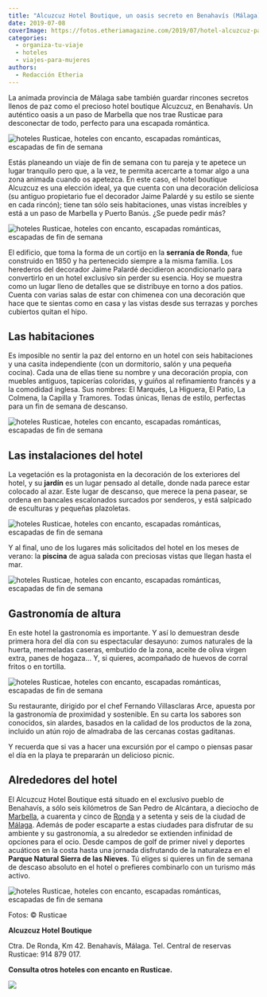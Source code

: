 ```yaml
---
title: "Alcuzcuz Hotel Boutique, un oasis secreto en Benahavís (Málaga)"
date: 2019-07-08
coverImage: https://fotos.etheriamagazine.com/2019/07/hotel-alcuzcuz-patio.jpg
categories: 
  - organiza-tu-viaje
  - hoteles
  - viajes-para-mujeres
authors: 
  - Redacción Etheria
---
```


La animada provincia de Málaga sabe también guardar rincones secretos llenos de paz como 
el precioso hotel boutique Alcuzcuz, en Benahavís. Un auténtico oasis a un paso de 
Marbella que nos trae Rusticae para desconectar de todo, perfecto para una escapada 
romántica. 

![hoteles Rusticae, hoteles con encanto, escapadas románticas, escapadas de fin de semana](https://fotos.etheriamagazine.com/2019/07/Hotel-Alcuzcuz-panoramica.jpg "Vista del Alcuzcuz Hotel Boutique con el mar al fondo.")

Estás planeando un viaje de fin de semana con tu pareja y te apetece un lugar tranquilo 
pero que, a la vez, te permita acercarte a tomar algo a una zona animada cuando os 
apetezca. En este caso, el hotel boutique Alcuzcuz es una elección ideal, ya que cuenta 
con una decoración deliciosa (su antiguo propietario fue el decorador Jaime Palardé y su 
estilo se siente en cada rincón); tiene tan sólo seis habitaciones, unas vistas 
increíbles y está a un paso de Marbella y Puerto Banús. ¿Se puede pedir más? 

![hoteles Rusticae, hoteles con encanto, escapadas románticas, escapadas de fin de semana](https://fotos.etheriamagazine.com/2019/07/hotel-alcuzcuz-salon.jpg "Salón del hotel, perfecto para un rato de lectura.")

El edificio, que toma la forma de un cortijo en la **serranía de Ronda**, fue construido 
en 1850 y ha pertenecido siempre a la misma familia. Los herederos del decorador Jaime 
Palardé decidieron acondicionarlo para convertirlo en un hotel exclusivo sin perder su 
esencia. Hoy se muestra como un lugar lleno de detalles que se distribuye en torno a dos 
patios. Cuenta con varias salas de estar con chimenea con una decoración que hace que te 
sientas como en casa y las vistas desde sus terrazas y porches cubiertos quitan el hipo. 

## Las habitaciones

Es imposible no sentir la paz del entorno en un hotel con seis habitaciones y una casita 
independiente (con un dormitorio, salón y una pequeña cocina). Cada una de ellas tiene 
su nombre y una decoración propia, con muebles antiguos, tapicerías coloridas, y guiños 
al refinamiento francés y a la comodidad inglesa. Sus nombres: El Marqués, La Higuera, 
El Patio, La Colmena, la Capilla y Tramores. Todas únicas, llenas de estilo, perfectas 
para un fin de semana de descanso. 

![hoteles Rusticae, hoteles con encanto, escapadas románticas, escapadas de fin de semana](https://fotos.etheriamagazine.com/2019/07/hotel-alcuzcuz-bano.jpg "Habitación Las Colmenas.")

## Las instalaciones del hotel

La vegetación es la protagonista en la decoración de los exteriores del hotel, y su 
**jardín** es un lugar pensado al detalle, donde nada parece estar colocado al azar. 
Este lugar de descanso, que merece la pena pasear, se ordena en bancales escalonados 
surcados por senderos, y está salpicado de esculturas y pequeñas plazoletas. 

![hoteles Rusticae, hoteles con encanto, escapadas románticas, escapadas de fin de semana](https://fotos.etheriamagazine.com/2019/07/hotel-alcuzcuz-jardin.jpg "Jardín del hotel.")

Y al final, uno de los lugares más solicitados del hotel en los meses de verano: la 
**piscina** de agua salada con preciosas vistas que llegan hasta el mar. 

![hoteles Rusticae, hoteles con encanto, escapadas románticas, escapadas de fin de semana](https://fotos.etheriamagazine.com/2019/07/hotel-alcuzcuz-piscina.jpg "La piscina es un lugar perfecto para el descanso.")

## Gastronomía de altura

En este hotel la gastronomía es importante. Y así lo demuestran desde primera hora del 
día con su espectacular desayuno: zumos naturales de la huerta, mermeladas caseras, 
embutido de la zona, aceite de oliva virgen extra, panes de hogaza… Y, si quieres, 
acompañado de huevos de corral fritos o en tortilla. 

![hoteles Rusticae, hoteles con encanto, escapadas románticas, escapadas de fin de semana](https://fotos.etheriamagazine.com/2019/07/hotel-alcuzcuz-almuezo.jpg "Zona para almorzar preparada en uno de los patios.")

Su restaurante, dirigido por el chef Fernando Villasclaras Arce, apuesta por la 
gastronomía de proximidad y sostenible. En su carta los sabores son conocidos, sin 
alardes, basados en la calidad de los productos de la zona, incluido un atún rojo de 
almadraba de las cercanas costas gaditanas. 

Y recuerda que si vas a hacer una excursión por el campo o piensas pasar el día en la 
playa te prepararán un delicioso picnic. 

## Alrededores del hotel

El Alcuzcuz Hotel Boutique está situado en el exclusivo pueblo de Benahavís, a sólo seis 
kilómetros de San Pedro de Alcántara, a dieciocho de [Marbella](https://etheriamagazine.com/2019/06/11/guia-practica-para-exprimir-marbella-con-amigas-en-un-fin-de-semana/), 
a cuarenta y cinco de [Ronda](https://etheriamagazine.com/2019/04/16/ronda-escapada-con-amigas/) 
y a setenta y seis de la ciudad de [Málaga](https://etheriamagazine.com/2018/12/06/viajar-con-amigas-a-malaga/). 
Además de poder escaparte a estas ciudades para disfrutar de su ambiente y su 
gastronomía, a su alrededor se extienden infinidad de opciones para el ocio. Desde 
campos de golf de primer nivel y deportes acuáticos en la costa hasta una jornada 
disfrutando de la naturaleza en el **Parque Natural Sierra de las Nieves**. Tú eliges si 
quieres un fin de semana de descaso absoluto en el hotel o prefieres combinarlo con un 
turismo más activo. 

![hoteles Rusticae, hoteles con encanto, escapadas románticas, escapadas de fin de semana](https://fotos.etheriamagazine.com/2019/07/hotel-alcuzcuz-patio.jpg "Patio interior del hotel.")

Fotos: © Rusticae 

**Alcuzcuz Hotel Boutique** 

Ctra. De Ronda, Km 42. Benahavís, Málaga. Tel. Central de reservas Rusticae: 914 879 
017. 

**Consulta otros hoteles con encanto en Rusticae.** 

![](https://fotos.etheriamagazine.com/2019/03/rusticae-the-club-1-e1553083884362.jpg)
